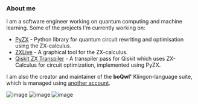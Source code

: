 ### About me

I am a software engineer working on quantum computing and machine learning. Some of the projects I'm currently working on:

- [PyZX](https://github.com/Quantomatic/pyzx) - Python library for quantum circuit rewriting and optimisation using the ZX-calculus.
- [ZXLive](https://github.com/Quantomatic/zxlive) - A graphical tool for the ZX-calculus.
- [Qiskit ZX Transpiler](https://github.com/dlyongemallo/qiskit-zx-transpiler) - A transpiler pass for Qiskit which uses ZX-Calculus for circuit optimization, implemented using PyZX.

I am also the creator and maintainer of the **boQwI'** Klingon-language suite, which is managed using [another account](https://github.com/De7vID).

![image](https://github-profile-summary-cards.vercel.app/api/cards/profile-details?username=dlyongemallo&theme=zenburn)
![image](https://github-profile-summary-cards.vercel.app/api/cards/repos-per-language?username=dlyongemallo&theme=zenburn)
![image](https://github-profile-summary-cards.vercel.app/api/cards/most-commit-language?username=dlyongemallo&theme=zenburn)

<!--
![image](https://github-profile-summary-cards.vercel.app/api/cards/stats?username=dlyongemallo&theme=zenburn)
![image](https://github-profile-summary-cards.vercel.app/api/cards/productive-time?username=dlyongemallo&theme=zenburn)
![image](https://github-readme-stats.vercel.app/api/top-langs?username=dlyongemallo&layout=compact&theme=cobalt)
-->

<!--
**dlyongemallo/dlyongemallo** is a ✨ _special_ ✨ repository because its `README.md` (this file) appears on your GitHub profile.

Here are some ideas to get you started:

- 🔭 I’m currently working on ...
- 🌱 I’m currently learning ...
- 👯 I’m looking to collaborate on ...
- 🤔 I’m looking for help with ...
- 💬 Ask me about ...
- 📫 How to reach me: ...
- 😄 Pronouns: ...
- ⚡ Fun fact: ...
-->
